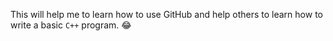 This will help me to learn how to use GitHub and help others to learn how to write a basic `C++` program. :joy:
